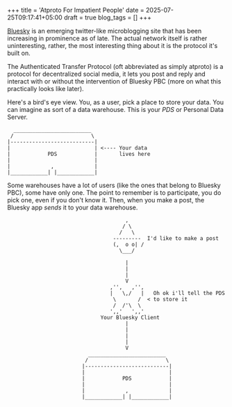 +++
title = 'Atproto For Impatient People'
date = 2025-07-25T09:17:41+05:00
draft = true
blog_tags = []
+++

[Bluesky](https://bsky.app) is an emerging twitter-like microblogging site that has
been increasing in prominence as of late. The actual network itself is rather uninteresting,
rather, the most interesting thing about it is the protocol it's built on.

The Authenticated Transfer Protocol (oft abbreviated as simply atproto) is a protocol for 
decentralized social media, it lets you post and reply and interact with or without the intervention
of Bluesky PBC (more on what this practically looks like later).

Here's a bird's eye view. You, as a user, pick a place to store your data. You can imagine as sort
of a data warehouse. This is your _PDS_ or Personal Data Server.

```
  _________________________
 /                         \
|---------------------------|
|                           | <---- Your data
|            PDS            |       lives here
|                           |
|             ,             |
|____________| |____________|
```

Some warehouses have a lot of users (like the ones that belong to Bluesky PBC), some have only one.
The point to remember is to participate, you do pick one, even if you don't know it. Then, when you
make a post, the Bluesky app _sends_ it to your data warehouse.

```
                                      ,
                                     / \
                                    /   \
                                  ---------  I'd like to make a post
                                  (,  o o| /
                                    \___/
                         
                                      |
                                      |
                                      |
                                      V
                                 ,'',   ,'',
                                 |   \,/   |   Oh ok i'll tell the PDS
                                  \       /  < to store it 
                                  /  /'\  \
                                 ',,'   ',,'
                              Your Bluesky Client
                                      |
                                      |
                                      |
                                      |
                                      V 
                          _________________________
                         /                         \
                        |---------------------------|
                        |                           |
                        |            PDS            |
                        |                           |
                        |             ,             |
                        |____________| |____________|
```


